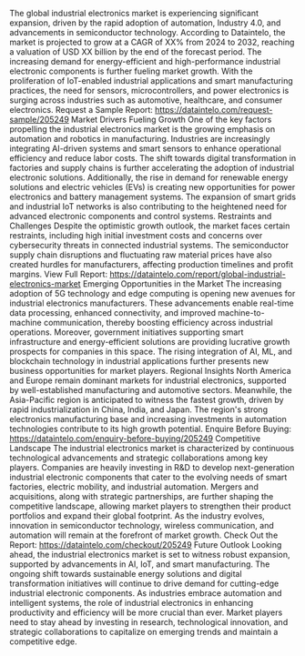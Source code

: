 The global industrial electronics market is experiencing significant expansion, driven by the rapid adoption of automation, Industry 4.0, and advancements in semiconductor technology. According to Dataintelo, the market is projected to grow at a CAGR of XX% from 2024 to 2032, reaching a valuation of USD XX billion by the end of the forecast period.
The increasing demand for energy-efficient and high-performance industrial electronic components is further fueling market growth. With the proliferation of IoT-enabled industrial applications and smart manufacturing practices, the need for sensors, microcontrollers, and power electronics is surging across industries such as automotive, healthcare, and consumer electronics.
Request a Sample Report: https://dataintelo.com/request-sample/205249
Market Drivers Fueling Growth
One of the key factors propelling the industrial electronics market is the growing emphasis on automation and robotics in manufacturing. Industries are increasingly integrating AI-driven systems and smart sensors to enhance operational efficiency and reduce labor costs. The shift towards digital transformation in factories and supply chains is further accelerating the adoption of industrial electronic solutions.
Additionally, the rise in demand for renewable energy solutions and electric vehicles (EVs) is creating new opportunities for power electronics and battery management systems. The expansion of smart grids and industrial IoT networks is also contributing to the heightened need for advanced electronic components and control systems.
Restraints and Challenges
Despite the optimistic growth outlook, the market faces certain restraints, including high initial investment costs and concerns over cybersecurity threats in connected industrial systems. The semiconductor supply chain disruptions and fluctuating raw material prices have also created hurdles for manufacturers, affecting production timelines and profit margins.
View Full Report: https://dataintelo.com/report/global-industrial-electronics-market
Emerging Opportunities in the Market
The increasing adoption of 5G technology and edge computing is opening new avenues for industrial electronics manufacturers. These advancements enable real-time data processing, enhanced connectivity, and improved machine-to-machine communication, thereby boosting efficiency across industrial operations.
Moreover, government initiatives supporting smart infrastructure and energy-efficient solutions are providing lucrative growth prospects for companies in this space. The rising integration of AI, ML, and blockchain technology in industrial applications further presents new business opportunities for market players.
Regional Insights
North America and Europe remain dominant markets for industrial electronics, supported by well-established manufacturing and automotive sectors. Meanwhile, the Asia-Pacific region is anticipated to witness the fastest growth, driven by rapid industrialization in China, India, and Japan. The region's strong electronics manufacturing base and increasing investments in automation technologies contribute to its high growth potential.
Enquire Before Buying: https://dataintelo.com/enquiry-before-buying/205249
Competitive Landscape
The industrial electronics market is characterized by continuous technological advancements and strategic collaborations among key players. Companies are heavily investing in R&D to develop next-generation industrial electronic components that cater to the evolving needs of smart factories, electric mobility, and industrial automation.
Mergers and acquisitions, along with strategic partnerships, are further shaping the competitive landscape, allowing market players to strengthen their product portfolios and expand their global footprint. As the industry evolves, innovation in semiconductor technology, wireless communication, and automation will remain at the forefront of market growth.
Check Out the Report: https://dataintelo.com/checkout/205249
Future Outlook
Looking ahead, the industrial electronics market is set to witness robust expansion, supported by advancements in AI, IoT, and smart manufacturing. The ongoing shift towards sustainable energy solutions and digital transformation initiatives will continue to drive demand for cutting-edge industrial electronic components.
As industries embrace automation and intelligent systems, the role of industrial electronics in enhancing productivity and efficiency will be more crucial than ever. Market players need to stay ahead by investing in research, technological innovation, and strategic collaborations to capitalize on emerging trends and maintain a competitive edge.
